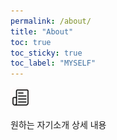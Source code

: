 ```yaml
---
permalink: /about/
title: "About"
toc: true
toc_sticky: true
toc_label: "MYSELF"
---
```


![icon](/assets/logo.ico/logo.png)

원하는 자기소개 상세 내용
